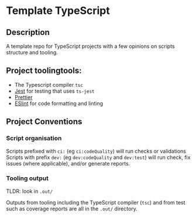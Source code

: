 # Template TypeScript

## Description

A template repo for TypeScript projects with a few opinions on scripts structure and tooling.

## Project toolingtools:

- The Typescript compiler `tsc`
- [Jest](https://jestjs.ioA) for testing that uses `ts-jest`
- [Prettier](https://prettier.io/)
- [ESlint](https://eslint.org) for code formatting and linting

## Project Conventions

### Script organisation
Scripts prefixed with `ci:` (eg `ci:codeQuality`) will run checks or validations
Scripts with prefix `dev:` (eg `dev:codeQuality` and `dev:test`) will run check, fix issues (where applicable), and/or generate reports.

### Tooling output
TLDR: look in `.out/`

Outputs from tooling including the TypeScript compiler (`tsc`) and from test such as coverage reports are all in the `.out/` directory.
